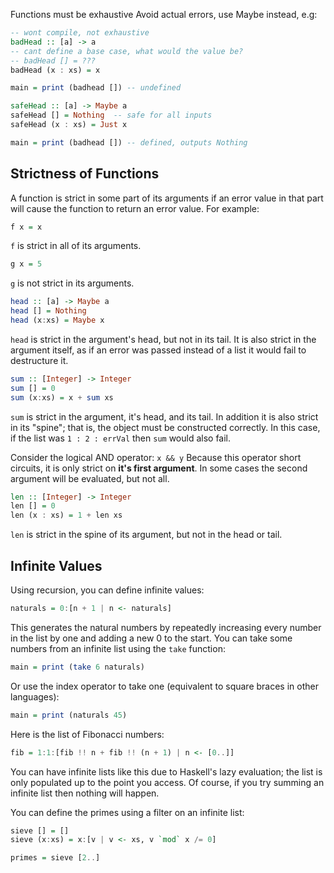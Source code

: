 Functions must be exhaustive
Avoid actual errors, use Maybe instead, e.g:
```haskell
-- wont compile, not exhaustive
badHead :: [a] -> a
-- cant define a base case, what would the value be?
-- badHead [] = ???
badHead (x : xs) = x

main = print (badhead []) -- undefined

safeHead :: [a] -> Maybe a
safeHead [] = Nothing  -- safe for all inputs
safeHead (x : xs) = Just x

main = print (badhead []) -- defined, outputs Nothing
```

## Strictness of Functions
A function is strict in some part of its arguments if an error value in that part will cause the function to return an error value. For example:
```haskell
f x = x
```
`f` is strict in all of its arguments.
```haskell
g x = 5
```
`g` is not strict in its arguments.
```haskell
head :: [a] -> Maybe a
head [] = Nothing
head (x:xs) = Maybe x
```
`head` is strict in the argument's head, but not in its tail. It is also strict in the argument itself, as if an error was passed instead of a list it would fail to destructure it.
```haskell
sum :: [Integer] -> Integer
sum [] = 0
sum (x:xs) = x + sum xs
```
`sum` is strict in the argument, it's head, and its tail. In addition it is also strict in its "spine"; that is, the object must be constructed correctly. In this case, if the list was `1 : 2 : errVal` then `sum` would also fail.

Consider the logical AND operator: `x && y`
Because this operator short circuits, it is only strict on **it's first argument**. In some cases the second argument will be evaluated, but not all.

```haskell
len :: [Integer] -> Integer
len [] = 0
len (x : xs) = 1 + len xs
```
`len` is strict in the spine of its argument, but not in the head or tail.

## Infinite Values
Using recursion, you can define infinite values:
```haskell
naturals = 0:[n + 1 | n <- naturals]
```
This generates the natural numbers by repeatedly increasing every number in the list by one and adding a new 0 to the start.
You can take some numbers from an infinite list using the `take` function:
```haskell
main = print (take 6 naturals)
```
Or use the index operator to take one (equivalent to square braces in other languages):
```haskell
main = print (naturals 45)
```

Here is the list of Fibonacci numbers:
```haskell
fib = 1:1:[fib !! n + fib !! (n + 1) | n <- [0..]]
```

You can have infinite lists like this due to Haskell's lazy evaluation; the list is only populated up to the point you access. Of course, if you try summing an infinite list then nothing will happen.

You can define the primes using a filter on an infinite list:
```haskell
sieve [] = []
sieve (x:xs) = x:[v | v <- xs, v `mod` x /= 0]

primes = sieve [2..]
```
